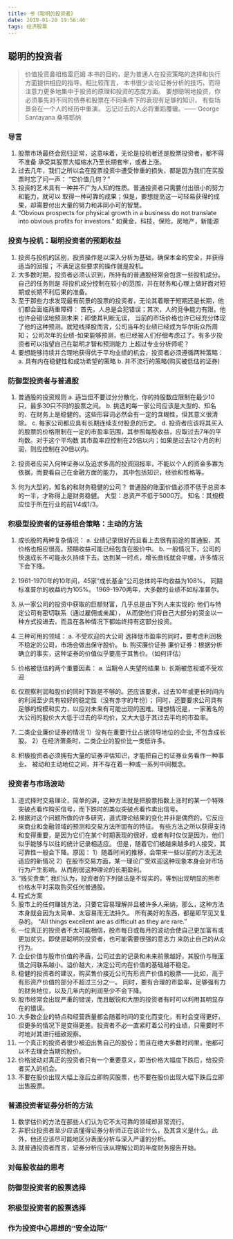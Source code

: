 ```yaml
---
title: 书《聪明的投资者》
date: 2018-01-20 19:56:46
tags: 经济股票
---
```


## 聪明的投资者

> 价值投资鼻祖格雷厄姆
> 本书的目的，是为普通人在投资策略的选择和执行方面提供相应的指导。相比较而言，
> 本书很少谈论证券分析的技巧，而将注意力更多地集中于投资的原理和投资的态度方面。
> 要想聪明地投资，你必须事先对不同的债券和股票在不同条件下的表现有足够的知识，
> 有些场景会在一个人的经历中重演。
> 忘记过去的人必将重蹈覆辙。—— George Santayana 桑塔耶纳

### 导言
1. 股票市场最终会回归正常，这意味着，无论是投机者还是股票投资者，都不得不准备
承受其股票大幅缩水乃至长期套牢，或者上涨。
2. 过去几年，我们之所以会在股票投资中遭受惨重的损失，都是因为我们在买股票时忘了问一声：
“它价值几何？”
3. 投资的艺术具有一种并不广为人知的性质。普通投资者只需要付出很小的努力和能力，就可以
取得一种可靠的成果；但是，要想提高这一可轻易获得的成果，却需要付出大量的努力和非同小可的智慧。
4. “Obvious prospects for physical growth in a business do not translate into obvious profits for investors.”
如黄金，科技，保险，房地产，新能源


### 投资与投机：聪明投资者的预期收益
1. 投资与投机的区别，投资操作是以深入分析为基础，确保本金的安全，并获得适当的回报；
不满足这些要求的操作就是投机。
2. 大多数时期，投资者必须认识到，所持有的普通股经常会包含一些投机成分。自己的任务则是
将投机成分控制在较小的范围，并在财务和心理上做好面对短期或长期不利后果的准备。
3. 至于那些力求发现最有前景的股票的投资者，无论其着眼于短期还是长期，他们都会面临两重障碍：
首先，人总是会犯错误；其次，人的竞争能力有限。他也许会错误地预测未来；即使其判断无误，
当前的市场价格也许已经充分体现了他的这种预测。就短线择股而言，公司当年的业绩已经成为华尔街众所周知；
公司次年的业绩-如果能够预测，也已经被人们仔细考虑过了。有多少投资者可以指望自己在聪明才智和预测能力
上超过专业分析师呢？
4. 要想能够持续并合理地获得优于平均业绩的机会，投资者必须遵循两种策略：
    a. 具有内在稳健性和成功希望的策略
    b. 并不流行的策略(购买被低估的证券)

### 防御型投资者与普通股
1. 普通股的投资规则
    a. 适当但不要过分分散化，你的持股数应限制在最少10只，最多30只不同的股票之间。
    b. 挑选的每一家公司应该是大型的、知名的、在财务上是稳健的。这些形容词必然会有一定的含糊性，但其意义很清除。
    c. 每家公司都应具有长期连续支付股息的历史。
    d. 投资者应该将其买入的股票的价格限制在一定的市盈率范围，其参照每股收益，应取过去7年的平均数。对于这个平均数
其市盈率应控制在25倍以内；如果是过去12个月的利润，则应控制在20倍以内。

2. 投资者应买入何种证券以及追求多高的投资回报率，不能以个人的资金多寡为依据，而要看自己在金融方面的能力，
其中包括知识，经验和性格等。

3. 何为大型的，知名的和财务稳健的公司？
普通股的账面价值必须不低于总资本的一半，才称得上是财务稳健。
大型：总资产不低于5000万。
知名：其规模应位于所在行业的前1/4或1/3。


### 积极型投资者的证券组合策略：主动的方法
1. 成长股的两种复杂情况：
    a. 业绩记录很好而且看上去很有前途的普通股，其价格也相应很高。预期收益可能已经包含在股价中。
    b. 一般情况下，公司的快速成长不可能永久持续下去。达到某一时点，增长曲线就会平缓，许多情况下会下降。
2. 1961-1970年的10年间，45家“成长基金”公司总体的平均收益为108%， 同期标准普尔的收益约为105%。
1969-1970两年，大多数的业绩不如标准普尔。
3. 从一家公司的投资中获取的巨额财富，几乎总是由下列人来实现的: 他们与特定公司有密切联系（通过雇佣或亲属），
从而使他们将自己大部分的资金以一种方式投进去，而且在各种情况下都始终持有这部分投资。
4. 三种可用的领域：
    a. 不受欢迎的大公司
    选择低市盈率的同时，要考虑利润极不稳定的公司，市场会做出保守股价。
    b. 购买廉价证券
    廉价证券：根据分析确立的事实，这种证券的价值似乎要高于其售价。（如何评估）
5. 价格被低估的两个重要因素：
    a. 当期令人失望的结果
    b. 长期被忽视或不受欢迎

6. 仅观察利润和股价的同时下跌是不够的。还应该要求，过去10年或更长时间内的利润至少具有较好的稳定性（没有赤字的年份）；
同时，还要要求公司具有足够的规模和实力，以应对未来有可能出现的困难。理想情况是，一家著名的大公司的股价大大低于过去的平均价，又大大低于其过去平均的市盈率。

7. 二类企业廉价证券的情况
    1）没有在重要行业占据领导地位的企业, 不包含成长股。
    2）在经济萧条时，二类企业的股价比一类低许多。

8. 积极投资者必须拥有大量的证券评估知识，才能把自己的证券业务看作一种事业。
被动和主动地位之间，并不存在着一种或一系列中间概念。

### 投资者与市场波动
1. 道式择时交易理论，简单的讲，这种方法就是把股票指数上涨时的某一个特殊突破点看作购买信号，而下跌时的类似突破点看作卖出信号。
2. 根据对这个问题所做的许多研究，道式理论结果的变化并非是偶然的。它反应来商业和金融领域的预测和交易方法所固有的特征。
有些方法之所以获得支持和变得重要，是因为它们在某个时期表现的很好，或者有时仅仅是因为，他们似乎能够与以往的统计记录相适应。
但是，随着它们被越来越多的人接受，其可靠性一般会下降。原因：
    1）随着时间的推移，会带来一些以前的方法无法适应的新情况
    2）在股市交易方面，某一理论广受欢迎这种现象本身会对市场行为产生影响，从而削弱这种理论的长期盈利。
3. “贱买贵卖”, 我们认为，投资者的下列做法是不现实的，等到出现明显的熊市价格水平时采取购买任何普通股。
4. 程式方案
5. 股市上的任何赚钱方法，只要它容易理解并且被许多人采纳，那么，这种方法本身就会因为太简单、太容易而无法持久。
所有美好的东西，都是即罕见又复杂的。 “All things excellent are as difficult as they are rare.”
6. 一位真正的投资者不太可能相信，股市每日或每月的波动会使自己更加富有或更加贫穷。即使是聪明的投资者，也可能需要很强的意志力
来防止自己的从众行为。
7. 企业价值与股市价值的矛盾，公司过去的记录和未来前景越好，其股价与账面值之间联系越小。溢价越大，决定公司内在价值的基础越不稳定。
8. 稳健的投资者的建议，购买售价接近公司有形资产价值的股票——比如，高于有形资产价值的部分不超过三分之一。
同时，要有合理的市盈率，足够强有力的财务地位，以及几年内的利润至少不会下降。
9. 股市经常会出现严重的错误，而且敏锐和大胆的投资者有时可以利用其明显存在的错误。
10. 大多数企业的特点和经营质量都会随着时间的变化而变化，有时会变得更好，但更多的情况下是变得更差。投资者不必一直紧盯着公司的业绩，只需要时不时地对其进行细致观察。
11. 一个真正的投资者很少被迫出售自己的股份；而且在绝大多数时间里，他都可以不去理会当期的股价。
12. 价格波动对真正的投资者只有一个重要意义，即当价格大幅度下跌后，给投资者买入的机会。
13. 不要在股价出现大幅上涨后立即购买股票，也不要在股价出现大幅下跌后立即出售股票。

### 普通投资者证券分析的方法
1. 数学估价的方法在那些人们认为它不太可靠的领域却非常流行。
2. 非职业投资者至少应该懂得证券分析师正在谈论什么，及其含义是什么。此外，他还应该尽可能地区分表面分析与深入严谨的分析。
3. 就普通投资者而言，证券分析应该从理解公司的年度财务报告开始。


### 对每股收益的思考


### 防御型投资者的股票选择


### 积极型投资者的股票选择


### 作为投资中心思想的“安全边际”
